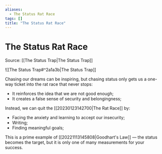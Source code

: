 ```yaml
---
aliases:
  - The Status Rat Race
tags: []
title: "The Status Rat Race"
---
```


# The Status Rat Race

Source: [[The Status Trap|The Status Trap]]

![[The Status Trap#^2a1a3b|The Status Trap]]

Chasing our dreams can be inspiring, but chasing status only gets us a one-way ticket into the rat race that never stops:
- It reinforces the idea that we are not good enough;
- It creates a false sense of security and belongingness;

Instead, we can quit the [[20230123142700|The Rat Race]] by:
- Facing the anxiety and learning to accept our insecurity;
- Writing;
- Finding meaningful goals;

This is a prime example of [[20221113145808|Goodhart's Law]] — the status becomes the target, but it is only one of many measurements for your success.